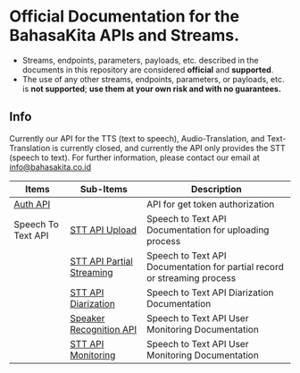 # Official Documentation for the BahasaKita APIs and Streams.

* Streams, endpoints, parameters, payloads, etc. described in the documents in this repository are considered **official** and **supported**.
* The use of any other streams, endpoints, parameters, or payloads, etc. is **not supported**; **use them at your own risk and with no guarantees.**


## Info
Currently our API for the TTS (text to speech), Audio-Translation, and Text-Translation is currently closed, and currently the API only provides the STT (speech to text). For further information, please contact our email at [info@bahasakita.co.id](info@bahasakita.co.id)

Items       | Sub-Items | Description |
------------        |------------ | ------------ |
[Auth API](./docs/Auth-API.md)       | | API for get token authorization |
 Speech To Text API       |[STT API Upload](./docs/STT-API-Upload-Transcription.md) | Speech to Text API Documentation for uploading process |
 |      |[STT API Partial Streaming](./docs/STT-API-Partial-Record.md) | Speech to Text API Documentation for partial record or streaming process |
 |      |[STT API Diarization](./docs/STT-API-Upload-Diarization.md) | Speech to Text API Diarization Documentation |
|      |[Speaker Recognition API](./docs/Speaker-Recognition-API.md) | Speech to Text API User Monitoring Documentation |
 |      |[STT API Monitoring](./docs/STT-API-Monitoring.md) | Speech to Text API User Monitoring Documentation |
